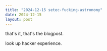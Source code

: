 ```yaml
---
title: "2024-12-15 setec-fucking-astronomy"
date: 2024-12-15
layout: post
---
```


that's it, that's the blogpost.  <br />

look up hacker experience.  <br />

